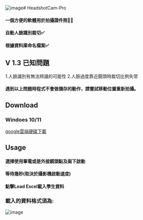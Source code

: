 ![image](https://github.com/ivan17lai/HeadshotCam-Pro/assets/34911327/7175eef1-243e-436b-8d8b-8286888b4364)# HeadshotCam-Pro
#### 一個方便的軟體用於拍攝證件照🙍‍♂️

#### 自動人臉識別裁切✅ 
#### 根據資料庫命名檔案✅

## V 1.3 已知問題
1.人臉識別有無法辨識的可能性
2.人臉過度靠近鏡頭時裁切比例失常
#### 遇到以上問題時程式不會做儲存的動作，請嘗試移動位置重新拍攝。

## Download
### Windoes 10/11
<a href="https://drive.google.com/drive/folders/1cJlOJsc8zKpd9DJmg0tGiuCi3sXTXrx7?usp=sharing" class="button">google雲端硬碟下載</a>
## Usage
#### 選擇使用筆電或是外接鏡頭點及兩下啟動
#### 等待幾秒(取決於攝影機啟動速度)
#### 點擊Load Excel載入學生資料
### 載入的資料格式須為:
![image](https://github.com/ivan17lai/HeadshotCam-Pro/assets/34911327/48607214-c37a-49ab-b6df-a03b3ff6532c)
